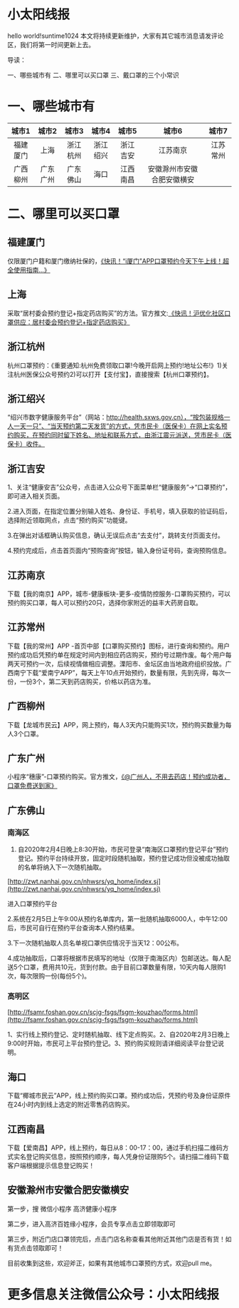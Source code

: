 # 小太阳线报
hello world!suntime1024
本文将持续更新维护，大家有其它城市消息请发评论区，我们将第一时间更新上去。

导读：

一、哪些城市有
二、哪里可以买口罩
三、戴口罩的三个小常识

# 一、哪些城市有

|城市1|城市2|城市3|城市4|城市5|城市6|城市7|
|:---:|:---:|:---:|:---:|:---:|:---:|:---:|
|福建厦门|上海|浙江杭州|浙江绍兴|浙江吉安|江苏南京|江苏常州|
|广西柳州|广东广州|广东佛山|海口|江西南昌|安徽滁州市安徽合肥安徽横安| |

# 二、哪里可以买口罩

## 福建厦门

仅限厦门户籍和厦门缴纳社保的，[《快讯！“i厦门”APP口罩预约今天下午上线！超全使用指南...》](https://mp.weixin.qq.com/s?__biz=MjM5NDk1OTM3NQ==&mid=2650420209&idx=1&sn=6d389f2b7aadaba4c34c6c9f28064c66&scene=21#wechat_redirect)

## 上海
采取“居村委会预约登记+指定药店购买”的方法。官方推文:[《快讯！沪优化社区口罩供应：居村委会预约登记+指定药店购买》]()

## 浙江杭州
杭州口罩预约：《重要通知:杭州免费领取口罩!今晚开启网上预约!地址公布!》1)关注杭州医保公众号预约2)可以打开【支付宝】，直接搜索【杭州口罩预约】。

## 浙江绍兴
“绍兴市数字健康服务平台”（网站：http://health.sxws.gov.cn），“按包装规格一人一天一只”、“当天预约第二天发货”的方式，凭市民卡（医保卡）在网上实名预约购买，在预约同时留下姓名、地址和联系方式，由浙江震元派送，凭市民卡（医保卡）收件。

## 浙江吉安

1、关注“健康安吉”公众号，点击进入公众号下面菜单栏“健康服务”→“口罩预约”，即可进入相关页面。

2.进入页面，在指定位置分别输入姓名、身份证、手机号，填入获取的验证码后，选择附近领取网点，点击“预约购买”功能键。

3.在弹出对话框确认购买信息，确认无误后点击“去支付”，跳转支付页面支付。

4.预约完成后，点击首页面内“预购查询”按钮，输入身份证号码，查询预购信息。

## 江苏南京

下载【我的南京】APP，城市-健康板块-更多-疫情防控服务-口罩购买预约，可以预约购买口罩，每人可以预约20只，选择你家附近的益丰大药房自取。

## 江苏常州

下载【我的常州】APP -首页中部【口罩购买预约】图标，进行查询和预约。用户预约成功后凭预约单在规定时间内到相应药店购买，预约号过期作废。每个用户每两天可预约一次，后续视情做相应调整。溧阳市、金坛区由当地政府组织投放。广西南宁下载“爱南宁APP”，每天上午10点开始预约，数量有限，先到先得，每次一份，一份3个，第二天到药店购买，价格以药店为准。

## 广西柳州

下载【龙城市民云】APP，网上预约，每人3天内只能购买1次，预约购买数量为每人3个口罩。

## 广东广州

小程序“穗康”-口罩预约购买。官方推文，[《@广州人，不用去药店！预约成功者，口罩免费送到家》](https://mp.weixin.qq.com/s?__biz=MzA3MTYyNTkxOA==&mid=2651556425&idx=2&sn=4f5d5ecded5c678f6467a689997f86db&scene=21#wechat_redirect)

## 广东佛山

### 南海区

1. 自2020年2月4日晚上8:30开始，市民可登录“南海区口罩预约登记平台”预约登记。预约平台持续开放，固定时段随机抽取，预约登记成功但没被成功抽取的名单将纳入下一次随机抽取。

[http://zwt.nanhai.gov.cn/nhwsrs/yq_home/index.sj](http://zwt.nanhai.gov.cn/nhwsrs/yq_home/index.sj)

进入口罩预约平台

2.系统在2月5日上午9:00从预约名单库内，第一批随机抽取6000人，中午12:00后，市民可自行在预约平台查询本人预约结果。

3.下一次随机抽取人员名单视口罩供应情况于当天12：00公布。

4.成功抽取后，口罩将根据市民填写的地址（仅限于南海区内）包邮送达。每人配送5个口罩，费用共10元，货到付款。由于目前口罩数量有限，10天内每人限购1次，每次限购一份(每份5个)。

### 高明区

[http://fsamr.foshan.gov.cn/scjg-fsgs/fsgm-kouzhao/forms.html](http://fsamr.foshan.gov.cn/scjg-fsgs/fsgm-kouzhao/forms.html)

1、实行线上预约登记、定时随机抽取、线下定点购买。2、自2020年2月3日晚上9:00时开始，市民可上平台预约登记。3、预约购买规则请详细阅读平台登记说明。

## 海口

下载“椰城市民云”APP，线上预约购买口罩。预约成功后，凭预约号及身份证原件在24小时内到线上选定的附近零售药店购买。

## 江西南昌

下载【爱南昌】APP，线上预约，每日从8：00-17：00，通过手机扫描二维码方式实名登记购买信息，按照预约顺序，每人凭身份证限购5个。请扫描二维码下载客户端根据提示信息登记购买！

## 安徽滁州市安徽合肥安徽横安

第一步，搜 微信小程序 高济健康小程序

第二步，进入高济百姓缘小程序，会员专享点击立即领取即可

第三步，附近门店口罩领完后，点击门店名称查看其他附近其他门店是否有货！如有货点击领取即可！

目前收集到这些，欢迎斧正，如果有其他城市口罩预约方式，欢迎pull me。
# 更多信息关注微信公众号：小太阳线报
